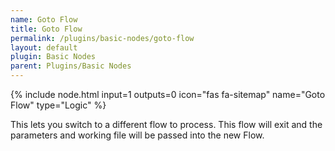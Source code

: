 ```yaml
---
name: Goto Flow
title: Goto Flow
permalink: /plugins/basic-nodes/goto-flow
layout: default
plugin: Basic Nodes
parent: Plugins/Basic Nodes
---
```


{% include node.html input=1 outputs=0 icon="fas fa-sitemap" name="Goto Flow" type="Logic" %}

This lets you switch to a different flow to process.  This flow will exit and the parameters and working file will be passed into the new Flow.